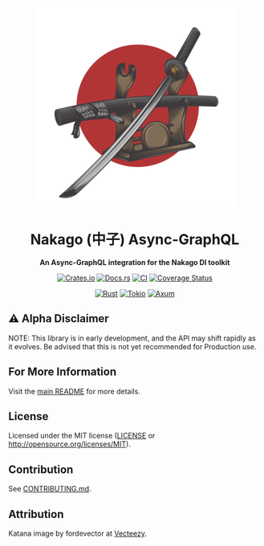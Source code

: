 <div align="center">

  <img src="https://raw.githubusercontent.com/bkonkle/nakago/main/website/static/img/katana.png" width="400" alt="A katana leaning on a stand"/>

  <h1>Nakago (中子) Async-GraphQL</h1>

  <p>
    <strong>An Async-GraphQL integration for the Nakago DI toolkit</strong>
  </p>

  [![Crates.io](https://img.shields.io/crates/v/nakago-axum.svg)](https://crates.io/crates/nakago-axum)
  [![Docs.rs](https://docs.rs/nakago/badge.svg)](https://docs.rs/nakago)
  [![CI](https://github.com/bkonkle/nakago/workflows/CI/badge.svg)](https://github.com/bkonkle/nakago/actions)
  [![Coverage Status](https://codecov.io/gh/bkonkle/nakago/branch/main/graph/badge.svg?token=BXEZAMHVLP)](https://codecov.io/gh/bkonkle/nakago)

  [![Rust](https://img.shields.io/badge/rust-2021-a72145?logo=rust&style=flat)](https://www.rust-lang.org)
  [![Tokio](https://img.shields.io/badge/tokio-463103?logo=rust&style=flat)](https://tokio.rs)
  [![Axum](https://img.shields.io/badge/axum-7b5312?logo=rust&style=flat)](https://crates.io/crates/axum)

</div>

## ⚠️ Alpha Disclaimer

NOTE: This library is in early development, and the API may shift rapidly as it evolves. Be advised that this is not yet recommended for Production use.

## For More Information

Visit the [main README](../README.md) for more details.

## License

Licensed under the MIT license ([LICENSE](../LICENSE) or <http://opensource.org/licenses/MIT>).

## Contribution

See [CONTRIBUTING.md](../CONTRIBUTING.md).

## Attribution

Katana image by fordevector at [Vecteezy](https://www.vecteezy.com/free-vector/katana).
